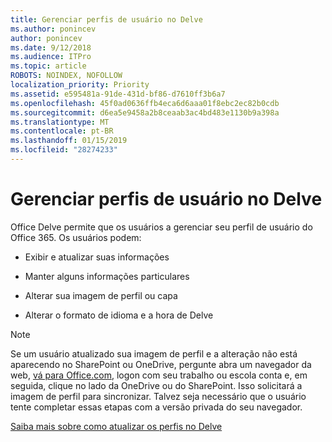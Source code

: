 ```yaml
---
title: Gerenciar perfis de usuário no Delve
ms.author: ponincev
author: ponincev
ms.date: 9/12/2018
ms.audience: ITPro
ms.topic: article
ROBOTS: NOINDEX, NOFOLLOW
localization_priority: Priority
ms.assetid: e595481a-91de-431d-bf86-d7610ff3b6a7
ms.openlocfilehash: 45f0ad0636ffb4eca6d6aaa01f8ebc2ec82b0cdb
ms.sourcegitcommit: d6ea5e9458a2b8ceaab3ac4bd483e1130b9a398a
ms.translationtype: MT
ms.contentlocale: pt-BR
ms.lasthandoff: 01/15/2019
ms.locfileid: "28274233"
---
```

# <a name="manage-user-profiles-in-delve"></a>Gerenciar perfis de usuário no Delve

Office Delve permite que os usuários a gerenciar seu perfil de usuário do Office 365. Os usuários podem:
  
- Exibir e atualizar suas informações
    
- Manter alguns informações particulares
    
- Alterar sua imagem de perfil ou capa
    
- Alterar o formato de idioma e a hora de Delve
    
> [!NOTE]
> Se um usuário atualizado sua imagem de perfil e a alteração não está aparecendo no SharePoint ou OneDrive, pergunte abra um navegador da web, [vá para Office.com](https://www.office.com), logon com seu trabalho ou escola conta e, em seguida, clique no lado da OneDrive ou do SharePoint. Isso solicitará a imagem de perfil para sincronizar. Talvez seja necessário que o usuário tente completar essas etapas com a versão privada do seu navegador. 
  
[Saiba mais sobre como atualizar os perfis no Delve](https://go.microsoft.com/fwlink/?linkid=735070)
  

